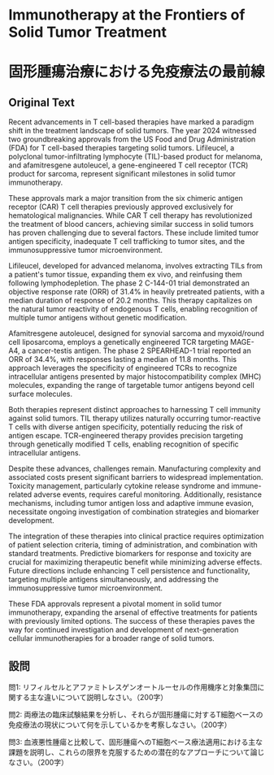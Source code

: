 # Immunotherapy at the Frontiers of Solid Tumor Treatment
# 固形腫瘍治療における免疫療法の最前線

## Original Text

Recent advancements in T cell-based therapies have marked a paradigm shift in the treatment landscape of solid tumors. The year 2024 witnessed two groundbreaking approvals from the US Food and Drug Administration (FDA) for T cell-based therapies targeting solid tumors. Lifileucel, a polyclonal tumor-infiltrating lymphocyte (TIL)-based product for melanoma, and afamitresgene autoleucel, a gene-engineered T cell receptor (TCR) product for sarcoma, represent significant milestones in solid tumor immunotherapy.

These approvals mark a major transition from the six chimeric antigen receptor (CAR) T cell therapies previously approved exclusively for hematological malignancies. While CAR T cell therapy has revolutionized the treatment of blood cancers, achieving similar success in solid tumors has proven challenging due to several factors. These include limited tumor antigen specificity, inadequate T cell trafficking to tumor sites, and the immunosuppressive tumor microenvironment.

Lifileucel, developed for advanced melanoma, involves extracting TILs from a patient's tumor tissue, expanding them ex vivo, and reinfusing them following lymphodepletion. The phase 2 C-144-01 trial demonstrated an objective response rate (ORR) of 31.4% in heavily pretreated patients, with a median duration of response of 20.2 months. This therapy capitalizes on the natural tumor reactivity of endogenous T cells, enabling recognition of multiple tumor antigens without genetic modification.

Afamitresgene autoleucel, designed for synovial sarcoma and myxoid/round cell liposarcoma, employs a genetically engineered TCR targeting MAGE-A4, a cancer-testis antigen. The phase 2 SPEARHEAD-1 trial reported an ORR of 34.4%, with responses lasting a median of 11.8 months. This approach leverages the specificity of engineered TCRs to recognize intracellular antigens presented by major histocompatibility complex (MHC) molecules, expanding the range of targetable tumor antigens beyond cell surface molecules.

Both therapies represent distinct approaches to harnessing T cell immunity against solid tumors. TIL therapy utilizes naturally occurring tumor-reactive T cells with diverse antigen specificity, potentially reducing the risk of antigen escape. TCR-engineered therapy provides precision targeting through genetically modified T cells, enabling recognition of specific intracellular antigens.

Despite these advances, challenges remain. Manufacturing complexity and associated costs present significant barriers to widespread implementation. Toxicity management, particularly cytokine release syndrome and immune-related adverse events, requires careful monitoring. Additionally, resistance mechanisms, including tumor antigen loss and adaptive immune evasion, necessitate ongoing investigation of combination strategies and biomarker development.

The integration of these therapies into clinical practice requires optimization of patient selection criteria, timing of administration, and combination with standard treatments. Predictive biomarkers for response and toxicity are crucial for maximizing therapeutic benefit while minimizing adverse effects. Future directions include enhancing T cell persistence and functionality, targeting multiple antigens simultaneously, and addressing the immunosuppressive tumor microenvironment.

These FDA approvals represent a pivotal moment in solid tumor immunotherapy, expanding the arsenal of effective treatments for patients with previously limited options. The success of these therapies paves the way for continued investigation and development of next-generation cellular immunotherapies for a broader range of solid tumors.

## 設問

問1: リフィルセルとアファミトレスゲンオートルーセルの作用機序と対象集団に関する主な違いについて説明しなさい。（200字）

問2: 両療法の臨床試験結果を分析し、それらが固形腫瘍に対するT細胞ベースの免疫療法の現状について何を示しているかを考察しなさい。（200字）

問3: 血液悪性腫瘍と比較して、固形腫瘍へのT細胞ベース療法適用における主な課題を説明し、これらの限界を克服するための潜在的なアプローチについて論じなさい。（200字） 